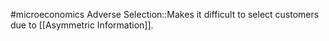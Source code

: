 #microeconomics 
Adverse Selection::Makes it difficult to select customers due to [[Asymmetric Information]].